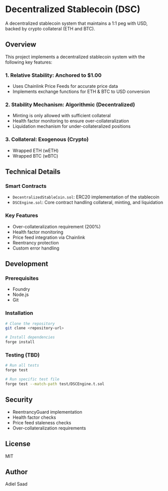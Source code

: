 # Decentralized Stablecoin (DSC)

A decentralized stablecoin system that maintains a 1:1 peg with USD, backed by crypto collateral (ETH and BTC).

## Overview

This project implements a decentralized stablecoin system with the following key features:

### 1. Relative Stability: Anchored to $1.00
- Uses Chainlink Price Feeds for accurate price data
- Implements exchange functions for ETH & BTC to USD conversion

### 2. Stability Mechanism: Algorithmic (Decentralized)
- Minting is only allowed with sufficient collateral
- Health factor monitoring to ensure over-collateralization
- Liquidation mechanism for under-collateralized positions

### 3. Collateral: Exogenous (Crypto)
- Wrapped ETH (wETH)
- Wrapped BTC (wBTC)

## Technical Details

### Smart Contracts
- `DecentralizedStableCoin.sol`: ERC20 implementation of the stablecoin
- `DSCEngine.sol`: Core contract handling collateral, minting, and liquidation

### Key Features
- Over-collateralization requirement (200%)
- Health factor monitoring
- Price feed integration via Chainlink
- Reentrancy protection
- Custom error handling

## Development

### Prerequisites
- Foundry
- Node.js
- Git

### Installation
```bash
# Clone the repository
git clone <repository-url>

# Install dependencies
forge install
```

### Testing (TBD)
```bash
# Run all tests
forge test

# Run specific test file
forge test --match-path test/DSCEngine.t.sol
```

## Security
- ReentrancyGuard implementation
- Health factor checks
- Price feed staleness checks
- Over-collateralization requirements

## License
MIT

## Author
Adiel Saad
